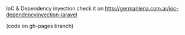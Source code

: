 IoC & Dependency inyection
check it on http://germanlena.com.ar/ioc-dependencyinyection-laravel

(code on gh-pages branch)